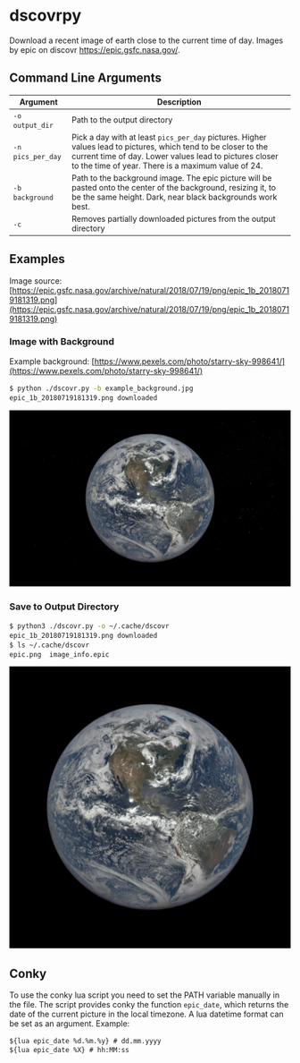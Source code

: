 # dscovrpy
Download a recent image of earth close to the current time of day. Images by epic on discovr https://epic.gsfc.nasa.gov/.

## Command Line Arguments
Argument | Description
--- | ---
`-o output_dir` | Path to the output directory
`-n pics_per_day` | Pick a day with at least `pics_per_day` pictures. Higher values lead to pictures, which tend to be closer to the current time of day. Lower values lead to pictures closer to the time of year. There is a maximum value of 24.
`-b background` | Path to the background image. The epic picture will be pasted onto the center of the background, resizing it, to be the same height. Dark, near black backgrounds work best.
`-c ` | Removes partially downloaded pictures from the output directory
## Examples
Image source: [https://epic.gsfc.nasa.gov/archive/natural/2018/07/19/png/epic_1b_20180719181319.png](https://epic.gsfc.nasa.gov/archive/natural/2018/07/19/png/epic_1b_20180719181319.png)
### Image with Background
Example background: [https://www.pexels.com/photo/starry-sky-998641/](https://www.pexels.com/photo/starry-sky-998641/)
``` bash
$ python ./dscovr.py -b example_background.jpg
epic_1b_20180719181319.png downloaded
``` 
![Epic with background](example_epic_background.png)

### Save to Output Directory
``` bash
$ python3 ./dscovr.py -o ~/.cache/dscovr
epic_1b_20180719181319.png downloaded
$ ls ~/.cache/dscovr
epic.png  image_info.epic
```
![Epic](example_epic.png)

## Conky

To use the conky lua script you need to set the PATH variable manually in the file. The script provides conky the function `epic_date`, which returns the date of the current picture in the local timezone. A lua datetime format can be set as an argument. Example:
```
${lua epic_date %d.%m.%y} # dd.mm.yyyy
${lua epic_date %X} # hh:MM:ss
```
